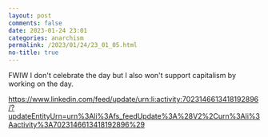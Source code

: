```yaml
---
layout: post
comments: false
date: 2023-01-24 23:01
categories: anarchism
permalink: /2023/01/24/23_01_05.html
no-title: true
---
```

FWIW I don't celebrate the day but I also won't support capitalism by working on the day.

https://www.linkedin.com/feed/update/urn:li:activity:7023146613418192896/?updateEntityUrn=urn%3Ali%3Afs_feedUpdate%3A%28V2%2Curn%3Ali%3Aactivity%3A7023146613418192896%29